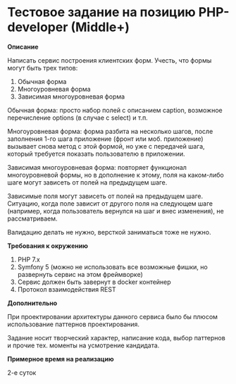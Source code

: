 # Тестовое задание на позицию PHP-developer (Middle+)

**Описание**

Написать сервис построения клиентских форм. Учесть, что формы могут быть трех типов:

1. Обычная форма
2. Многоуровневая форма
3. Зависимая многоуровневая форма

Обычная форма: просто набор полей с описанием caption, возможное перечисление options (в случае с select) и т.п.

Многоуровневая форма: форма разбита на несколько шагов, после заполнения 1-го шага приложение (фронт или моб. приложение) вызывает снова метод с этой формой, но уже с передачей шага, который требуется показать пользователю в приложении.

Зависимая многоуровневая форма: повторяет функционал многоуровневой формы, но в дополнение к этому, поля на каком-либо шаге могут зависеть от полей на предыдущем шаге.

Зависимые поля могут зависеть от полей на предыдущем шаге. Ситуацию, когда поле зависит от другого поля на следующем шаге (например, когда пользователь вернулся на шаг и внес изменения), не рассматриваем.

Валидацию делать не нужно, версткой заниматься тоже не нужно.

**Требования к окружению**

1. PHP 7.x
2. Symfony 5 (можно не использовать все возможные фишки, но развернуть сервис на этом фреймворке)
3. Сервис должен быть завернут в docker контейнер
4. Протокол взаимодействия REST

**Дополнительно**

При проектировании архитектуры данного сервиса было бы плюсом использование паттернов проектирования.

Задание носит творческий характер, написание кода, выбор паттернов и прочие тех. моменты на усмотрение кандидата.

**Примерное время на реализацию**

2-е суток
